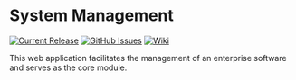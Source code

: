 # System Management
[![Current Release](https://img.shields.io/badge/release-latest-green.svg)](https://github.com/DPBandA/system-management/releases/latest)
[![GitHub Issues](https://img.shields.io/github/issues/dpbanda/system-management.svg)](https://github.com/dpbanda/system-management/issues)
[![Wiki](https://img.shields.io/badge/documentation-wiki-green.svg)](https://github.com/DPBandA/system-management/wiki)

This web application facilitates the management of an enterprise software and serves as the core module.
